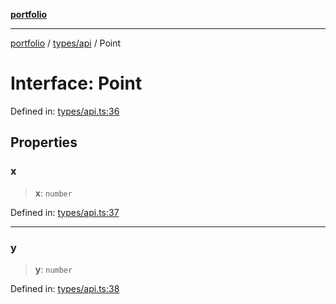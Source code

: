 [**portfolio**](../../../README.md)

***

[portfolio](../../../modules.md) / [types/api](../README.md) / Point

# Interface: Point

Defined in: [types/api.ts:36](https://github.com/tnorlund/Portfolio/blob/7bd5318d8795110e28a62b9a291a074da116c4df/portfolio/types/api.ts#L36)

## Properties

### x

> **x**: `number`

Defined in: [types/api.ts:37](https://github.com/tnorlund/Portfolio/blob/7bd5318d8795110e28a62b9a291a074da116c4df/portfolio/types/api.ts#L37)

***

### y

> **y**: `number`

Defined in: [types/api.ts:38](https://github.com/tnorlund/Portfolio/blob/7bd5318d8795110e28a62b9a291a074da116c4df/portfolio/types/api.ts#L38)
